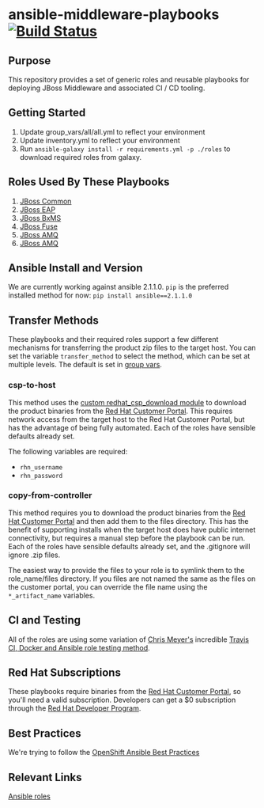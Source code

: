 # ansible-middleware-playbooks [![Build Status](https://travis-ci.org/redhat-cop/ansible-middleware-playbooks.svg)](https://travis-ci.org/redhat-cop/ansible-middleware-playbooks)

## Purpose

This repository provides a set of generic roles and reusable playbooks for deploying JBoss Middleware and associated CI / CD tooling.

## Getting Started

1. Update group_vars/all/all.yml to reflect your environment
2. Update inventory.yml to reflect your environment
3. Run `ansible-galaxy install -r requirements.yml -p ./roles` to download required roles from galaxy.

## Roles Used By These Playbooks

1. [JBoss Common](https://github.com/redhat-cop/ansible-role-jboss-common)
2. [JBoss EAP](https://github.com/redhat-cop/jboss_eap)
3. [JBoss BxMS](https://github.com/redhat-cop/jboss_bxms)
4. [JBoss Fuse](https://github.com/redhat-cop/jboss_fuse)
5. [JBoss AMQ](https://github.com/redhat-cop/jboss_amq)
6. [JBoss AMQ](https://github.com/redhat-cop/jboss_datagrid)

## Ansible Install and Version
We are currently working against ansible 2.1.1.0. `pip` is the preferred installed method for now: `pip install ansible==2.1.1.0`

## Transfer Methods

These playbooks and their required roles support a few different mechanisms for transferring the product zip files to the target host. You can set the variable `transfer_method` to select the method, which can be set at multiple levels. The default is set in [group vars](https://github.com/rhtconsulting/ansible-middleware-playbooks/blob/master/group_vars/all/all.yml).

### csp-to-host
This method uses the [custom redhat_csp_download module](https://github.com/sabre1041/redhat-csp-download) to download the product binaries from the [Red Hat Customer Portal](https://access.redhat.com/downloads/). This requires network access from the target host to the Red Hat Customer Portal, but has the advantage of being fully automated. Each of the roles have sensible defaults already set.

The following variables are required:
- `rhn_username`
- `rhn_password`

### copy-from-controller
This method requires you to download the product binaries from the [Red Hat Customer Portal](https://access.redhat.com/downloads/) and then add them to the files directory. This has the benefit of supporting installs when the target host does have public internet connectivity, but requires a manual step before the playbook can be run. Each of the roles have sensible defaults already set, and the .gitignore will ignore .zip files.

The easiest way to provide the files to your role is to symlink them to the role_name/files directory. If you files are not named the same as the files on the customer portal, you can override the file name using the `*_artifact_name` variables.

## CI and Testing 

All of the roles are using some variation of [Chris Meyer's](https://github.com/chrismeyersfsu) incredible [Travis CI, Docker and Ansible role testing method](https://www.ansible.com/blog/testing-ansible-roles-with-docker).

## Red Hat Subscriptions

These playbooks require binaries from the [Red Hat Customer Portal](https://access.redhat.com/downloads/), so you'll need a valid subscription. Developers can get a $0 subscription through the [Red Hat Developer Program](http://developers.redhat.com/products/eap/download/).


## Best Practices

We're trying to follow the [OpenShift Ansible Best Practices](https://github.com/openshift/openshift-ansible/blob/master/docs/best_practices_guide.adoc)

## Relevant Links

[Ansible roles](http://docs.ansible.com/ansible/playbooks_roles.html "Ansible Roles")

